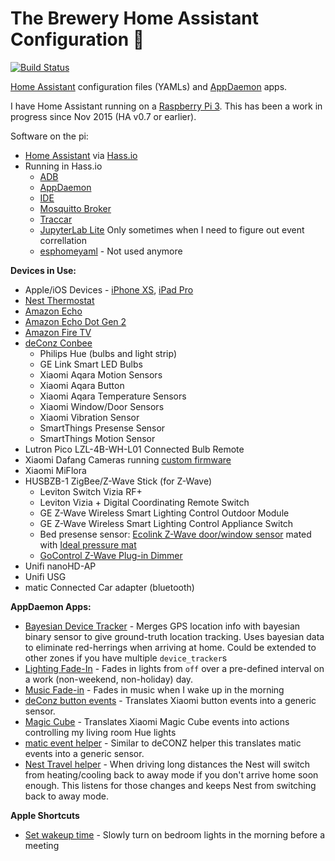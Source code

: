 # The Brewery Home Assistant Configuration 🍺
[![Build Status](https://travis-ci.org/rtclauss/hass-config.svg?branch=master)](https://travis-ci.org/rtclauss/hass-config)

[Home Assistant](https://home-assistant.io/) configuration files (YAMLs) and [AppDaemon](https://appdaemon.readthedocs.io/en/latest/) apps.

I have Home Assistant running on a [Raspberry Pi 3]().  This has been a work in progress since Nov 2015 (HA v0.7 or earlier).

Software on the pi:
* [Home Assistant](https://home-assistant.io/) via [Hass.io](https://www.home-assistant.io/hassio/)
* Running in Hass.io
  * [ADB](https://github.com/hassio-addons/addon-adb)
  * [AppDaemon](https://community.home-assistant.io/t/community-hass-io-add-on-appdaemon3/41261?u=frenck)
  * [IDE](https://community.home-assistant.io/t/community-hass-io-add-on-ide-based-on-cloud9/33810?u=frenck)
  * [Mosquitto Broker](https://home-assistant.io/addons/mosquitto/)
  * [Traccar](https://github.com/hassio-addons/addon-traccar)
  * [JupyterLab Lite](https://github.com/hassio-addons/addon-jupyterlab-lite) Only sometimes when I need to figure out event correllation
  * [esphomeyaml](https://esphomelib.com/esphomeyaml/index.html) - Not used anymore

**Devices in Use:**
* Apple/iOS Devices - [iPhone XS](), [iPad Pro]()
* [Nest Thermostat]()
* [Amazon Echo](http://amzn.to/2i6mShX)
* [Amazon Echo Dot Gen 2](http://amzn.to/2hvCexj)
* [Amazon Fire TV](http://amzn.to/2iD9uPx)
* [deConz Conbee](https://www.amazon.com/NEW-gateway-compact-certified-operating/dp/B01FDWOIHK)
  * Philips Hue (bulbs and light strip)
  * GE Link Smart LED Bulbs
  * Xiaomi Aqara Motion Sensors
  * Xiaomi Aqara Button
  * Xiaomi Aqara Temperature Sensors
  * Xiaomi Window/Door Sensors
  * Xiaomi Vibration Sensor
  * SmartThings Presense Sensor
  * SmartThings Motion Sensor
* Lutron Pico LZL-4B-WH-L01 Connected Bulb Remote
* Xiaomi Dafang Cameras running [custom firmware](https://github.com/EliasKotlyar/Xiaomi-Dafang-Hacks)
* Xiaomi MiFlora
* HUSBZB-1 ZigBee/Z-Wave Stick (for Z-Wave)
  * Leviton Switch Vizia RF+
  * Leviton Vizia + Digital Coordinating Remote Switch
  * GE Z-Wave Wireless Smart Lighting Control Outdoor Module
  * GE Z-Wave Wireless Smart Lighting Control Appliance Switch
  * Bed presense sensor: [Ecolink Z-Wave door/window sensor](https://www.amazon.com/Ecolink-Intelligent-Technology-Operated-DWZWAVE2-ECO/dp/B00HPIYJWU) mated with [Ideal pressure mat](https://www.amazon.com/Ecolink-Intelligent-Technology-Operated-DWZWAVE2-ECO/dp/B00HPIYJWU)
  * [GoControl Z-Wave Plug-in Dimmer](https://www.amazon.com/GoControl-Z-Wave-Plug-Dimmer-Module/dp/B00E1OXK3A/)
* Unifi nanoHD-AP
* Unifi USG
* matic Connected Car adapter (bluetooth)


**AppDaemon Apps:**
* [Bayesian Device Tracker](appdaemon/apps/tracker.py) - Merges GPS location info with bayesian binary sensor to give ground-truth location tracking.  Uses bayesian data to eliminate red-herrings when arriving at home.  Could be extended to other zones if you have multiple `device_tracker`s 
* [Lighting Fade-In](appdaemon/apps/brighten_lights.py) - Fades in lights from `off` over a pre-defined interval on a work (non-weekend, non-holiday) day.
* [Music Fade-in](appdaemon/apps/fade_in_music.py) - Fades in music when I wake up in the morning
* [deConz button events](appdaemon/apps/deconz_helper.py) - Translates Xiaomi button events into a generic sensor.
* [Magic Cube](appdaemon/apps/magic_cube.py) - Translates Xiaomi Magic Cube events into actions controlling my living room Hue lights
* [matic event helper](appdaemon/apps/matic_helper.py) - Similar to deCONZ helper this translates matic events into a generic sensor.
* [Nest Travel helper](appdaemon/apps/nest_travel_helper.py) - When driving long distances the Nest will switch from heating/cooling back to away mode if you don't arrive home soon enough.  This listens for those changes and keeps Nest from switching back to away mode.

**Apple Shortcuts**
* [Set wakeup time](https://www.icloud.com/shortcuts/61be3701823f444dbae0de1626020025) - Slowly turn on bedroom lights in the morning before a meeting
